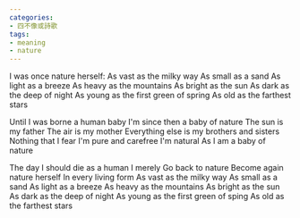 ```yaml
---
categories:
- 四不像或詩歌
tags:
- meaning
- nature
---
```


I was once nature herself:
As vast as the milky way
As small as a sand
As light as a breeze
As heavy as the mountains
As bright as the sun
As dark as the deep of night
As young as the first green of spring
As old as the farthest stars

Until 
I was borne a human baby
I'm since then a baby of nature
The sun is my father
The air is my mother
Everything else is my brothers and sisters
Nothing that I fear
I'm pure and carefree
I'm natural
As I am a baby of nature

The day I should die as a human
I merely 
Go back to nature
Become again nature herself
In every living form
As vast as the milky way
As small as a sand
As light as a breeze
As heavy as the mountains
As bright as the sun
As dark as the deep of night
As young as the first green of sping
As old as the farthest stars
